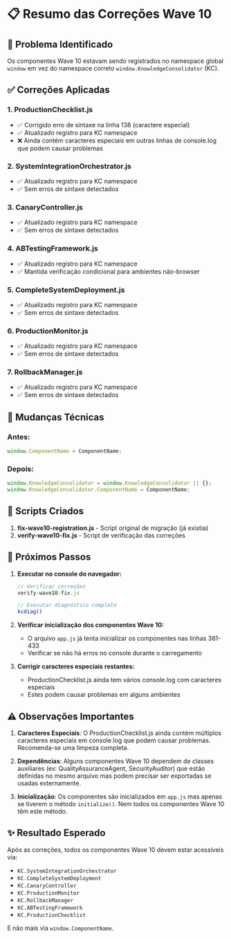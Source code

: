 # 📋 Resumo das Correções Wave 10

## 🎯 Problema Identificado
Os componentes Wave 10 estavam sendo registrados no namespace global `window` em vez do namespace correto `window.KnowledgeConsolidator` (KC).

## ✅ Correções Aplicadas

### 1. **ProductionChecklist.js**
- ✅ Corrigido erro de sintaxe na linha 138 (caractere especial)
- ✅ Atualizado registro para KC namespace
- ❌ Ainda contém caracteres especiais em outras linhas de console.log que podem causar problemas

### 2. **SystemIntegrationOrchestrator.js**
- ✅ Atualizado registro para KC namespace
- ✅ Sem erros de sintaxe detectados

### 3. **CanaryController.js**
- ✅ Atualizado registro para KC namespace
- ✅ Sem erros de sintaxe detectados

### 4. **ABTestingFramework.js**
- ✅ Atualizado registro para KC namespace
- ✅ Mantida verificação condicional para ambientes não-browser

### 5. **CompleteSystemDeployment.js**
- ✅ Atualizado registro para KC namespace
- ✅ Sem erros de sintaxe detectados

### 6. **ProductionMonitor.js**
- ✅ Atualizado registro para KC namespace
- ✅ Sem erros de sintaxe detectados

### 7. **RollbackManager.js**
- ✅ Atualizado registro para KC namespace
- ✅ Sem erros de sintaxe detectados

## 🔧 Mudanças Técnicas

### Antes:
```javascript
window.ComponentName = ComponentName;
```

### Depois:
```javascript
window.KnowledgeConsolidator = window.KnowledgeConsolidator || {};
window.KnowledgeConsolidator.ComponentName = ComponentName;
```

## 📝 Scripts Criados

1. **fix-wave10-registration.js** - Script original de migração (já existia)
2. **verify-wave10-fix.js** - Script de verificação das correções

## 🚀 Próximos Passos

1. **Executar no console do navegador:**
   ```javascript
   // Verificar correções
   verify-wave10-fix.js
   
   // Executar diagnóstico completo
   kcdiag()
   ```

2. **Verificar inicialização dos componentes Wave 10:**
   - O arquivo `app.js` já tenta inicializar os componentes nas linhas 381-433
   - Verificar se não há erros no console durante o carregamento

3. **Corrigir caracteres especiais restantes:**
   - ProductionChecklist.js ainda tem vários console.log com caracteres especiais
   - Estes podem causar problemas em alguns ambientes

## ⚠️ Observações Importantes

1. **Caracteres Especiais**: O ProductionChecklist.js ainda contém múltiplos caracteres especiais em console.log que podem causar problemas. Recomenda-se uma limpeza completa.

2. **Dependências**: Alguns componentes Wave 10 dependem de classes auxiliares (ex: QualityAssuranceAgent, SecurityAuditor) que estão definidas no mesmo arquivo mas podem precisar ser exportadas se usadas externamente.

3. **Inicialização**: Os componentes são inicializados em `app.js` mas apenas se tiverem o método `initialize()`. Nem todos os componentes Wave 10 têm este método.

## ✨ Resultado Esperado

Após as correções, todos os componentes Wave 10 devem estar acessíveis via:
- `KC.SystemIntegrationOrchestrator`
- `KC.CompleteSystemDeployment`
- `KC.CanaryController`
- `KC.ProductionMonitor`
- `KC.RollbackManager`
- `KC.ABTestingFramework`
- `KC.ProductionChecklist`

E não mais via `window.ComponentName`.